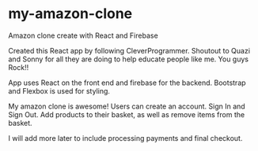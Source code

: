 # my-amazon-clone
Amazon clone create with React and Firebase

Created this React app by following CleverProgrammer. Shoutout to Quazi and Sonny for all they are doing to help educate people like me. You guys Rock!!

App uses React on the front end and firebase for the backend. Bootstrap and Flexbox is used for styling.

My amazon clone is awesome! Users can create an account. Sign In and Sign Out. Add products to their basket, as well as remove items from the basket.

I will add more later to include processing payments and final checkout.
